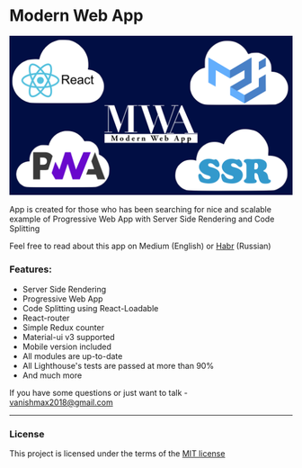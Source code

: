 # Modern Web App
![MWA - Modern Web App](./assets/MWA.png)
 
App is created for those who has been
searching for nice and scalable example of Progressive Web App with
Server Side Rendering and Code Splitting</p>

Feel free to read about this app on Medium (English) or [Habr](https://habr.com/post/432368/) (Russian)

### Features:
* Server Side Rendering
* Progressive Web App
* Code Splitting using React-Loadable
* React-router
* Simple Redux counter
* Material-ui v3 supported
* Mobile version included
* All modules are up-to-date
* All Lighthouse's tests are passed at more than 90%
* And much more

If you have some questions or just want to talk - vanishmax2018@gmail.com<hr/>
### License
This project is licensed under the terms of the [MIT license](https://github.com/VanishMax/Modern-Web-App/blob/master/LICENSE)
